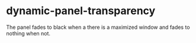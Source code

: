 # dynamic-panel-transparency
The panel fades to black when a there is a maximized window and fades to nothing when not.
